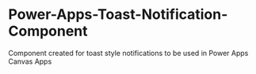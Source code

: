 # Power-Apps-Toast-Notification-Component
Component created for toast style notifications to be used in Power Apps Canvas Apps
